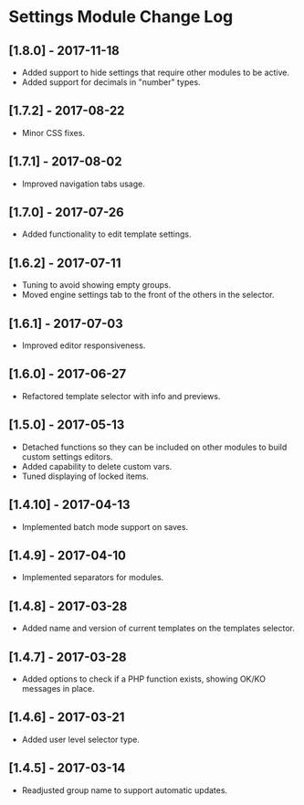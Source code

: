 
# Settings Module Change Log

## [1.8.0] - 2017-11-18

- Added support to hide settings that require other modules to be active.
- Added support for decimals in "number" types.

## [1.7.2] - 2017-08-22

- Minor CSS fixes.

## [1.7.1] - 2017-08-02

- Improved navigation tabs usage.

## [1.7.0] - 2017-07-26

- Added functionality to edit template settings.

## [1.6.2] - 2017-07-11

- Tuning to avoid showing empty groups.
- Moved engine settings tab to the front of the others in the selector.

## [1.6.1] - 2017-07-03

- Improved editor responsiveness.

## [1.6.0] - 2017-06-27

- Refactored template selector with info and previews.

## [1.5.0] - 2017-05-13

- Detached functions so they can be included on other modules to build custom settings editors.
- Added capability to delete custom vars.
- Tuned displaying of locked items.

## [1.4.10] - 2017-04-13

- Implemented batch mode support on saves.

## [1.4.9] - 2017-04-10

- Implemented separators for modules.

## [1.4.8] - 2017-03-28

- Added name and version of current templates on the templates selector.

## [1.4.7] - 2017-03-28

- Added options to check if a PHP function exists, showing OK/KO messages in place.

## [1.4.6] - 2017-03-21

- Added user level selector type.

## [1.4.5] - 2017-03-14

- Readjusted group name to support automatic updates.
